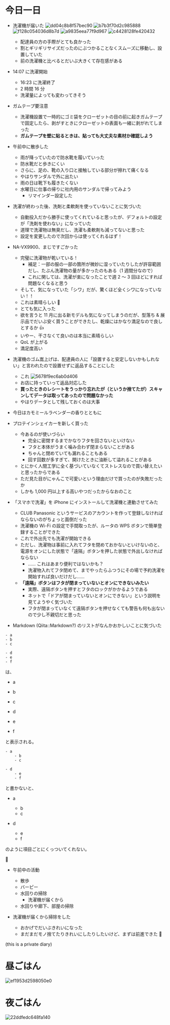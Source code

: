 # 今日一日
- 洗濯機が届いた
![dd04c8b8f57bec90](https://noraworld.github.io/box-bulbasaur/2019/10/dd04c8b8f57bec90.jpg)
![b7b3f70d2c985888](https://noraworld.github.io/box-bulbasaur/2019/10/b7b3f70d2c985888.jpg)
![f128c054036d8b7d](https://noraworld.github.io/box-bulbasaur/2019/10/f128c054036d8b7d.jpg)
![a9835eea77f9d967](https://noraworld.github.io/box-bulbasaur/2019/10/a9835eea77f9d967.jpg)
![c4428128fe420432](https://noraworld.github.io/box-bulbasaur/2019/10/c4428128fe420432.jpg)
    - 配達員の方の手際がとても良かった
    - 割とギリギリサイズだったのにぶつかることなくスムーズに移動し、設置していた
    - 前の洗濯機と比べるとだいぶ大きくて存在感がある

- 14:07 に洗濯開始
    - 16:23 に洗濯終了
    - 2 時間 16 分
    - 洗濯量によっても変わってきそう

- ガムテープ要注意
    - 洗濯機設置で一時的にゴミ袋をクローゼットの目の前に起きガムテープで固定したら、剥がすときにクローゼットの表面も一緒に剥がれてしまった
    - **ガムテープを壁に貼るときは、貼っても大丈夫な素材か確認しよう**

- 午前中に散歩した
    - 雨が降っていたので防水靴を履いていった
    - 防水靴だと歩きにくい
    - さらに、足の、靴の入り口と接触している部分が擦れて痛くなる
    - やはりサンダルで外に出たい
    - 雨の日は靴下も履きたくない
    - 水曜日に仕事の帰りに社内用のサンダルで帰ってみよう
        - リマインダー設定した

- 洗濯が終わった後、洗剤と柔軟剤を使っていないことに気づいた
    - 自動投入だから勝手に使ってくれていると思ったが、デフォルトの設定が「洗剤を使わない」になっていた
    - 道理で洗濯物は無臭だし、洗濯も柔軟剤も減ってないと思った
    - 設定を変更したので次回からは使ってくれるはず！

- NA-VX9900、まじですごかった
    - 完璧に洗濯物が乾いている！
        - 補足：一部の服の一部の箇所が微妙に湿っていたりしたが許容範囲だし、たぶん洗濯物の量が多かったのもある（1 週間分なので）
        - これに関しては、洗濯が楽になったことで週 2 〜 3 回ほどにすれば問題なくなると思う
    - そして、気になっていた「シワ」だが、驚くほど全くシワになっていない！！
    - これは素晴らしい 👏
    - とても気に入った
    - 欲を言うと 11 月に出る新モデルも気になってしまうのだが、型落ち & 展示品でだいぶ安く買うことができたし、乾燥にはかなり満足なので良しとするか 👍
    - いやー、干さなくて良いのは本当に素晴らしい
    - QoL が上がる
    - 満足度高い

- 洗濯機のゴム嵩上げは、配達員の人に「設置すると安定しないかもしれない」と言われたので設置せずに返品することにした
    - これ
![5678f9ec6ab0d406](https://noraworld.github.io/box-bulbasaur/2019/10/5678f9ec6ab0d406.jpg)
    - お店に持っていって返品対応した
    - **買ったときのレシートをうっかり忘れたが（というか捨てたが）スキャンしてデータは取ってあったので問題なかった**
    - やはりデータとして残しておくのは大事

- 今日はカモミールラベンダーの香りとともに

- プロテインシェイカーを新しく買った
    - 今あるのが使いづらい
        - 完全に密閉するまでかなりフタを回さないといけない
        - フタと本体がうまく噛み合わず閉まらないことがある
        - ちゃんと閉めていても漏れることもある
        - 回す回数が多すぎて、開けたときに油断して溢れることがある
    - とにかく人間工学に全く基づいていなくてストレスなので買い替えたいと思ったからである
    - ただ見た目がにゃんこで可愛いという理由だけで買ったのが失敗だったか
    - しかも 1,000 円以上する高いやつだったからなおのこと

- 「スマホで洗濯」を iPhone にインストールして洗濯機と連動させてみた
    - CLUB Panasonic というサービスのアカウントを作って登録しなければならないのがちょっと面倒だった
    - 洗濯機の Wi-Fi の設定で手間取ったが、ルータの WPS ボタンで簡単登録することができた
    - これで外出先でも洗濯が開始できる
    - ただし、洗濯物は事前に入れてフタを閉めておかないといけないのと、電源をオンにした状態で「遠隔」ボタンを押した状態で外出しなければならない
        - ...... これはあまり便利ではないかも？
        - 洗濯物入れてフタ閉めて、までやったらふつうにその場で予約洗濯を開始すれば良いだけだし......
    - **「遠隔」ボタンはフタが閉まっていないとオンにできないみたい**
        - 実際、遠隔ボタンを押すとフタのロックがかかるようである
        - ネットで「ドアが閉まっていないとオンにできない」という説明を見てようやく気づいた
        - フタが閉まっていなくて遠隔ボタンを押せなくても警告も何も出ないので少し不親切だと思った

- Markdown (Qiita::Markdown?) のリストがなんかおかしいことに気づいた

```
- a
- b
- c

- d
- e
- f
```

は、

- a
- b
- c

- d
- e
- f

と表示される。

```
- a
    - b
    - c

- d
    - e
    - f
```

と書かないと、

- a
    - b
    - c

- d
    - e
    - f

のように項目ごとにくっついてくれない。

🤔

- 午前中の活動
    - 散歩
    - バーピー
    - 水回りの掃除
        - 洗濯機が届くから
    - 水回りや廊下、部屋の掃除

- 洗濯機が届くから掃除をした
    - おかげでだいぶきれいになった
    - まだまだモノ捨てたりきれいにしたりしたいけど、まずは前進できた 💪

 (this is a private diary)

# 昼ごはん
![ef1953d2598050e0](https://noraworld.github.io/box-bulbasaur/2019/10/ef1953d2598050e0.jpg)

# 夜ごはん
![22ddfedc648fa140](https://noraworld.github.io/box-bulbasaur/2019/10/22ddfedc648fa140.jpg)
